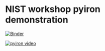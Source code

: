 # NIST workshop pyiron demonstration 
[![Binder](https://mybinder.org/badge_logo.svg)](https://mybinder.org/v2/gh/jan-janssen/pyiron-nist-workshop/master)

[![pyiron video](https://img.youtube.com/vi/jQGYUgJK3Ug/0.jpg)](https://www.youtube.com/watch?v=jQGYUgJK3Ug)
